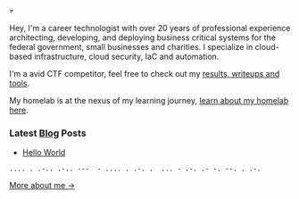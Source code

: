 💀

Hey, I'm a career technologist with over 20 years of professional experience architecting, developing, and deploying business critical systems for the federal government, small businesses and charities. I specialize in cloud-based infrastructure, cloud security, IaC and automation.

I'm a avid CTF competitor, feel free to check out my [results, writeups and tools](https://github.com/dancrodev/cyberctf).

My homelab is at the nexus of my learning journey, [learn about my homelab here](https://github.com/dancrodev/homelab).

### Latest [Blog](https://dancro.dev) Posts
<!-- BLOG-LIST:START -->
- [Hello World](https://dancro.dev/hello-world/)
<!-- BLOG-LIST:END -->

`.... . .-.. .-.. ---  - .... . .-. .  ... - .-. .- -. --. . .-.`

[More about me &rarr;](https://dancro.dev)
